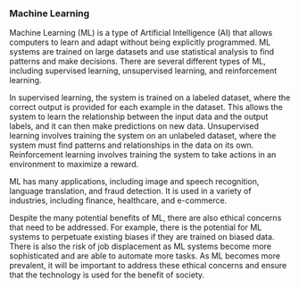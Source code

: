 ### Machine Learning

Machine Learning (ML) is a type of Artificial Intelligence (AI) that allows computers to learn and adapt without being explicitly programmed. ML systems are trained on large datasets and use statistical analysis to find patterns and make decisions. There are several different types of ML, including supervised learning, unsupervised learning, and reinforcement learning.

In supervised learning, the system is trained on a labeled dataset, where the correct output is provided for each example in the dataset. This allows the system to learn the relationship between the input data and the output labels, and it can then make predictions on new data. Unsupervised learning involves training the system on an unlabeled dataset, where the system must find patterns and relationships in the data on its own. Reinforcement learning involves training the system to take actions in an environment to maximize a reward.

ML has many applications, including image and speech recognition, language translation, and fraud detection. It is used in a variety of industries, including finance, healthcare, and e-commerce.

Despite the many potential benefits of ML, there are also ethical concerns that need to be addressed. For example, there is the potential for ML systems to perpetuate existing biases if they are trained on biased data. There is also the risk of job displacement as ML systems become more sophisticated and are able to automate more tasks. As ML becomes more prevalent, it will be important to address these ethical concerns and ensure that the technology is used for the benefit of society.
